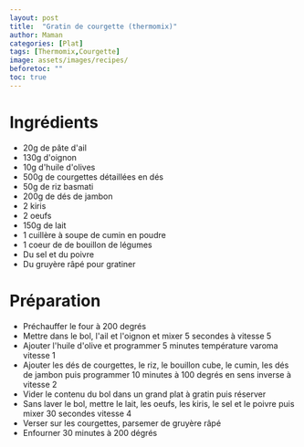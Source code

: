 ```yaml
---
layout: post
title:  "Gratin de courgette (thermomix)"
author: Maman
categories: [Plat]
tags: [Thermomix,Courgette]
image: assets/images/recipes/
beforetoc: ""
toc: true
---
```


# Ingrédients 
* 20g de pâte d'ail
* 130g d'oignon
* 10g d'huile d'olives
* 500g de courgettes détaillées en dés
* 50g de riz basmati
* 200g de dés de jambon
* 2 kiris
* 2 oeufs
* 150g de lait
* 1 cuillère à soupe de cumin en poudre
* 1 coeur de de bouillon de légumes
* Du sel et du poivre
* Du gruyère râpé pour gratiner

# Préparation
* Préchauffer le four à 200 degrés
* Mettre dans le bol, l'ail et l'oignon et mixer 5 secondes à vitesse 5
* Ajouter l'huile d'olive et programmer 5 minutes température varoma vitesse 1
* Ajouter les dés de courgettes, le riz, le bouillon cube, le cumin, les dés de jambon puis programmer 10 minutes à 100 degrés en sens inverse à vitesse 2
* Vider le contenu du bol dans un grand plat à gratin puis réserver
* Sans laver le bol, mettre le lait, les oeufs, les kiris, le sel et le poivre puis mixer 30 secondes vitesse 4
* Verser sur les courgettes, parsemer de gruyère râpé 
* Enfourner 30 minutes à 200 dégrés
